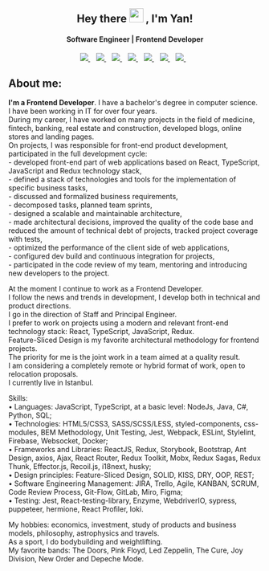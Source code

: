 <!--
**evolurity/evolurity** is a ✨ _special_ ✨ repository because its `README.md` (this file) appears on your GitHub profile.

Here are some ideas to get you started:

- 🔭 I’m currently working on ...
- 🌱 I’m currently learning ...
- 👯 I’m looking to collaborate on ...
- 🤔 I’m looking for help with ...
- 💬 Ask me about ...
- 📫 How to reach me: ...
- 😄 Pronouns: ...
- ⚡ Fun fact: ...
-->
<h2 align="center">
  Hey there <img src="https://media.giphy.com/media/hvRJCLFzcasrR4ia7z/giphy.gif" width="28"> , I'm Yan! 
</h2>

<h4 align='center'>
  Software Engineer | Frontend Developer
</h4>


<p align='center'>
  <a href="https://www.linkedin.com/in/evolurity/">
    <img src="https://img.shields.io/badge/linkedin-%230077B5.svg?&style=flat&logo=linkedin&logoColor=white" />
  </a>&nbsp;&nbsp;
  <a href="https://www.instagram.com/evolurity/">
    <img src="https://img.shields.io/badge/instagram-FF00FF.svg?&style=flat&logo=instagram&logoColor=white" />
  </a>&nbsp;&nbsp;
  <a href="https://vk.com/evolurity">
    <img src="https://img.shields.io/badge/vk-%230077B5.svg?&style=flat&logo=vk&logoColor=white" />
  </a>&nbsp;&nbsp;
  <a href="https://t.me/evolurity">
    <img src="https://img.shields.io/badge/telegram-%230077B5.svg?&style=flat&logo=telegram&logoColor=white" />
  </a>&nbsp;&nbsp;
<a href="https://www.facebook.com/evolurity/">
    <img src="https://img.shields.io/badge/facebook-%231DA1F2.svg?&style=flat&logo=facebook&logoColor=white" />        
  </a>&nbsp;&nbsp;
  <a href="https://twitter.com/evolurity">
    <img src="https://img.shields.io/badge/twitter-%231DA1F2.svg?&style=flat&logo=twitter&logoColor=white" />        
  </a>&nbsp;&nbsp;
  <a href="https://www.codewars.com/users/evolurity">
    <img src="https://www.codewars.com/users/evolurity/badges/small" />        
  </a>&nbsp;&nbsp;
</p>

<!-- <p align="center">
  <a href="https://github.com/evolurity">
    <img alt="followers" title="Follow me on Github" src="https://img.shields.io/github/followers/evolurity?color=236ad3&labelColor=1155ba&style=for-the-badge&logo=github&label=Follow"/></a>
  <a href="https://twitter.com/evolurity">
    <img alt="followers" title="Follow me on Twitter" src="https://img.shields.io/twitter/follow/evolurity?color=55960c&labelColor=488207&label=Follow&logo=twitter&logoColor=white&style=for-the-badge"/></a>
  </p> -->



##  About me:
<p>
  <b>I'm a Frontend Developer</b>. I have a bachelor's degree in computer science. <br>
  I have been working in IT for over four years. <br>
  During my career, I have worked on many projects in the field of medicine, fintech, banking, real estate and construction, developed blogs, online stores and landing pages. <br>
  On projects, I was responsible for front-end product development, participated in the full development cycle: <br>
  - developed front-end part of web applications based on React, TypeScript, JavaScript and Redux technology stack, <br>
  - defined a stack of technologies and tools for the implementation of specific business tasks, <br>
  - discussed and formalized business requirements, <br>
  - decomposed tasks, planned team sprints, <br>
  - designed a scalable and maintainable architecture, <br>
  - made architectural decisions, improved the quality of the code base and reduced the amount of technical debt of projects, tracked project coverage with tests, <br>
  - optimized the performance of the client side of web applications, <br>
  - configured dev build and continuous integration for projects, <br>
  - participated in the code review of my team, mentoring and introducing new developers to the project. <br>

  At the moment I continue to work as a Frontend Developer. <br>
  I follow the news and trends in development, I develop both in technical and product directions. <br>
  I go in the direction of Staff and Principal Engineer. <br>
  I prefer to work on projects using a modern and relevant front-end technology stack: React, TypeScript, JavaScript, Redux. <br>
  Feature-Sliced Design is my favorite architectural methodology for frontend projects. <br>
  The priority for me is the joint work in a team aimed at a quality result. <br>
  I am considering a completely remote or hybrid format of work, open to relocation proposals. <br>
  I currently live in Istanbul. <br>
</p>
<p>
Skills: <br>
•	Languages: JavaScript, TypeScript, at a basic level: NodeJs, Java, C#, Python, SQL;  <br>
•	Technologies: HTML5/CSS3, SASS/SCSS/LESS, styled-components, css-modules, BEM Methodology, Unit Testing, Jest, Webpack, ESLint, Stylelint, Firebase, Websocket, Docker;  <br>
•	Frameworks and Libraries: ReactJS, Redux, Storybook, Bootstrap, Ant Design, axios, Ajax, React Router, Redux Toolkit, Mobx, Redux Sagas, Redux Thunk, Effector.js, Recoil.js, i18next, husky;  <br>
• Design principles:  Feature-Sliced Design, SOLID, KISS, DRY,  OOP, REST;  <br>
•	Software Engineering Management: JIRA, Trello, Agile, KANBAN, SCRUM, Code Review Process, Git-Flow, GitLab, Miro, Figma;  <br>
•	Testing: Jest, React-testing-library, Enzyme, WebdriverIO, sypress, puppeteer, hermione, React Profiler, loki. <br>
</p>
<p>
  My hobbies: economics, investment, study of products and business models, philosophy, astrophysics and travels. <br>
  As a sport, I do bodybuilding and weightlifting. <br>
  My favorite bands: The Doors, Pink Floyd, Led Zeppelin, The Cure, Joy Division, New Order and Depeche Mode.<br>
</p>
